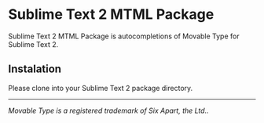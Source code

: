 # Sublime Text 2 MTML Package

Sublime Text 2 MTML Package is autocompletions of Movable Type for Sublime Text 2.

## Instalation

Please clone into your Sublime Text 2 package directory.

---

_Movable Type is a registered trademark of Six Apart, the Ltd.._